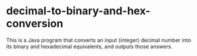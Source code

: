 # decimal-to-binary-and-hex-conversion
This is a Java program that converts an input (integer) decimal number into its binary and hexadecimal equivalents, and outputs those answers.
